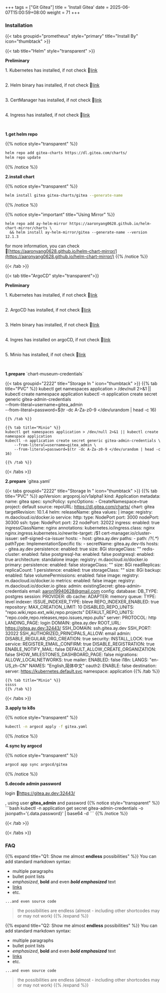 +++
tags = ["Git Gitea"]
title = 'Install Gitea'
date = 2025-06-07T15:00:59+08:00
weight = 71
+++


### Installation

{{< tabs groupid="prometheus" style="primary" title="Install By" icon="thumbtack" >}}

{{< tab title="Helm" style="transparent" >}}
  <p> <b>Preliminary </b></p>
  1. Kubernetes has installed, if not check 🔗<a href="/docs/kubernetes/cluster/index.html" target="_blank">link</a> </p></br>
  2. Helm binary has installed, if not check 🔗<a href="/docs/Installation/binary/helm/index.html" target="_blank">link</a> </p></br>
  3. CertManager has installed, if not check 🔗<a href="/docs/Installation/networking/cert-manager/index.html" target="_blank">link</a> </p></br>
  4. Ingress has installed, if not check 🔗<a href="/docs/Installation/networking/ingress/index.html" target="_blank">link</a> </p></br>

  <p> <b>1.get helm repo </b></p>

  {{% notice style="transparent" %}}
  ```bash
  helm repo add gitea-charts https://dl.gitea.com/charts/
  helm repo update
  ```
  {{% /notice %}}

  <p> <b>2.install chart </b></p>

  {{% notice style="transparent" %}}
  ```bash
  helm install gitea gitea-charts/gitea --generate-name
  ```
  {{% /notice %}}

  {{% notice style="important" title="Using Mirror" %}} 
  ```shell
  helm repo add ay-helm-mirror https://aaronyang0628.github.io/helm-chart-mirror/charts \
    && helm install ay-helm-mirror/gitea --generate-name --version 12.1.3
  ```
  for more information, you can check 🔗[https://aaronyang0628.github.io/helm-chart-mirror/](https://aaronyang0628.github.io/helm-chart-mirror/)
  {{% /notice %}}

{{< /tab >}}

{{< tab title="ArgoCD" style="transparent">}}
  <p> <b>Preliminary </b></p>
  1. Kubernetes has installed, if not check 🔗<a href="/docs/kubernetes/cluster/index.html" target="_blank">link</a> </p></br>
  2. ArgoCD has installed, if not check 🔗<a href="/docs/Installation/cicd/argocd/index.html" target="_blank">link</a> </p></br>
  3. Helm binary has installed, if not check 🔗<a href="/docs/Installation/binary/helm/index.html" target="_blank">link</a> </p></br>
  4. Ingres has installed on argoCD, if not check 🔗<a href="/docs/Installation/networking/ingress/index.html" target="_blank">link</a> </p></br>
  5. Minio has installed, if not check 🔗<a href="/docs/Installation/storage/minio/index.html" target="_blank">link</a> </p></br>

  <p> <b>1.prepare</b> `chart-museum-credentials` </p>

  {{< tabs groupid="2222" title="Storage In " icon="thumbtack" >}}
    {{% tab title="PVC" %}}
    kubectl get namespaces application > /dev/null 2>&1 || kubectl create namespace application
    kubectl -n application create secret generic gitea-admin-credentials \
        --from-literal=username=gitea_admin \
        --from-literal=password=$(tr -dc A-Za-z0-9 </dev/urandom | head -c 16)

    {{% /tab %}}

    {{% tab title="Minio" %}}
    kubectl get namespaces application > /dev/null 2>&1 || kubectl create namespace application
    kubectl -n application create secret generic gitea-admin-credentials \
        --from-literal=username=gitea_admin \
        --from-literal=password=$(tr -dc A-Za-z0-9 </dev/urandom | head -c 16)

    {{% /tab %}}
  {{< /tabs >}}

  <p> <b>2.prepare</b> `gitea.yaml` </p>

  {{< tabs groupid="2222" title="Storage In " icon="thumbtack" >}}
    {{% tab title="PVC" %}}
    apiVersion: argoproj.io/v1alpha1
    kind: Application
    metadata:
      name: gitea
    spec:
      syncPolicy:
        syncOptions:
        - CreateNamespace=true
      project: default
      source:
        repoURL: https://dl.gitea.com/charts/
        chart: gitea
        targetRevision: 10.1.4
        helm:
          releaseName: gitea
          values: |
            image:
              registry: m.daocloud.io/docker.io
            service:
              http:
                type: NodePort
                port: 3000
                nodePort: 30300
              ssh:
                type: NodePort
                port: 22
                nodePort: 32022
            ingress:
              enabled: true
              ingressClassName: nginx
              annotations:
                kubernetes.io/ingress.class: nginx
                nginx.ingress.kubernetes.io/rewrite-target: /$1
                cert-manager.io/cluster-issuer: self-signed-ca-issuer
              hosts:
              - host: gitea.ay.dev
                paths:
                - path: /?(.*)
                  pathType: ImplementationSpecific
              tls:
              - secretName: gitea.ay.dev-tls
                hosts:
                - gitea.ay.dev
            persistence:
              enabled: true
              size: 8Gi
              storageClass: ""
            redis-cluster:
              enabled: false
            postgresql-ha:
              enabled: false
            postgresql:
              enabled: true
              architecture: standalone
              image:
                registry: m.daocloud.io/docker.io
              primary:
                persistence:
                  enabled: false
                  storageClass: ""
                  size: 8Gi
              readReplicas:
                replicaCount: 1
                persistence:
                  enabled: true
                  storageClass: ""
                  size: 8Gi
              backup:
                enabled: false
              volumePermissions:
                enabled: false
                image:
                  registry: m.daocloud.io/docker.io
              metrics:
                enabled: false
                image:
                  registry: m.daocloud.io/docker.io
            gitea:
              admin:
                existingSecret: gitea-admin-credentials
                email: aaron19940628@gmail.com
              config:
                database:
                  DB_TYPE: postgres
                session:
                  PROVIDER: db
                cache:
                  ADAPTER: memory
                queue:
                  TYPE: level
                indexer:
                  ISSUE_INDEXER_TYPE: bleve
                  REPO_INDEXER_ENABLED: true
                repository:
                  MAX_CREATION_LIMIT: 10
                  DISABLED_REPO_UNITS: "repo.wiki,repo.ext_wiki,repo.projects"
                  DEFAULT_REPO_UNITS: "repo.code,repo.releases,repo.issues,repo.pulls"
                server:
                  PROTOCOL: http
                  LANDING_PAGE: login
                  DOMAIN: gitea.ay.dev
                  ROOT_URL: https://gitea.ay.dev:32443/
                  SSH_DOMAIN: ssh.gitea.ay.dev
                  SSH_PORT: 32022
                  SSH_AUTHORIZED_PRINCIPALS_ALLOW: email
                admin:
                  DISABLE_REGULAR_ORG_CREATION: true
                security:
                  INSTALL_LOCK: true
                service:
                  REGISTER_EMAIL_CONFIRM: true
                  DISABLE_REGISTRATION: true
                  ENABLE_NOTIFY_MAIL: false
                  DEFAULT_ALLOW_CREATE_ORGANIZATION: false
                  SHOW_MILESTONES_DASHBOARD_PAGE: false
                migrations:
                  ALLOW_LOCALNETWORKS: true
                mailer:
                  ENABLED: false
                i18n:
                  LANGS: "en-US,zh-CN"
                  NAMES: "English,简体中文"
                oauth2:
                  ENABLE: false
      destination:
        server: https://kubernetes.default.svc
        namespace: application
    {{% /tab %}}

    {{% tab title="Minio" %}}
    sssss
    {{% /tab %}}
  {{< /tabs >}}


  <p> <b>3.apply to k8s</b></p>

  {{% notice style="transparent" %}}
  ```bash
  kubectl -n argocd apply -f gitea.yaml
  ```
  {{% /notice %}}

  <p> <b>4.sync by argocd</b></p>

  {{% notice style="transparent" %}}
  ```bash
  argocd app sync argocd/gitea
  ```
  {{% /notice %}}

  <p> <b>5.decode admin password</b></p>
  login 🔗<a href="https://gitea.ay.dev:32443/" target="_blank">https://gitea.ay.dev:32443/</a> </p>, using user <b>gitea_admin</b> and password
  {{% notice style="transparent" %}}
  ```bash
  kubectl -n application get secret gitea-admin-credentials -o jsonpath='{.data.password}' | base64 -d
  ```
  {{% /notice %}}


{{< /tab >}}

{{< /tabs >}}





### FAQ

{{% expand title="Q1: Show me almost **endless** possibilities" %}}
You can add standard markdown syntax:

- multiple paragraphs
- bullet point lists
- _emphasized_, **bold** and even **_bold emphasized_** text
- [links](https://example.com)
- etc.

```plaintext
...and even source code
```

> the possibilities are endless (almost - including other shortcodes may or may not work)
{{% /expand %}}


{{% expand title="Q2: Show me almost **endless** possibilities" %}}
You can add standard markdown syntax:

- multiple paragraphs
- bullet point lists
- _emphasized_, **bold** and even **_bold emphasized_** text
- [links](https://example.com)
- etc.

```plaintext
...and even source code
```

> the possibilities are endless (almost - including other shortcodes may or may not work)
{{% /expand %}}